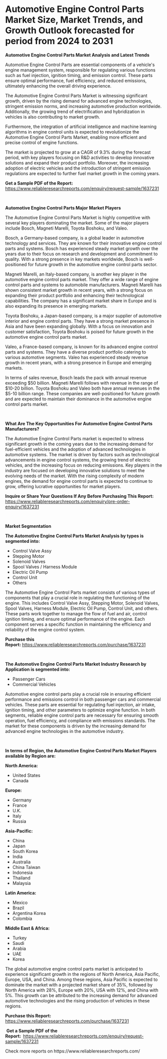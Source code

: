 <p><h1>Automotive Engine Control Parts Market Size, Market Trends, and Growth Outlook forecasted for period from 2024 to 2031</h1></p><p><strong>Automotive Engine Control Parts Market Analysis and Latest Trends</strong></p>
<p><p>Automotive Engine Control Parts are essential components of a vehicle's engine management system, responsible for regulating various functions such as fuel injection, ignition timing, and emission control. These parts ensure optimal performance, fuel efficiency, and reduced emissions, ultimately enhancing the overall driving experience.</p><p>The Automotive Engine Control Parts Market is witnessing significant growth, driven by the rising demand for advanced engine technologies, stringent emission norms, and increasing automotive production worldwide. Additionally, the growing trend of electrification and hybridization in vehicles is also contributing to market growth.</p><p>Furthermore, the integration of artificial intelligence and machine learning algorithms in engine control units is expected to revolutionize the Automotive Engine Control Parts Market, enabling more efficient and precise control of engine functions.</p><p>The market is projected to grow at a CAGR of 9.3% during the forecast period, with key players focusing on R&D activities to develop innovative solutions and expand their product portfolio. Moreover, the increasing adoption of electric vehicles and the introduction of stringent emission regulations are expected to further fuel market growth in the coming years.</p></p>
<p><strong>Get a Sample PDF of the Report:&nbsp;</strong> <a href="https://www.reliableresearchreports.com/enquiry/request-sample/1637231">https://www.reliableresearchreports.com/enquiry/request-sample/1637231</a></p>
<p>&nbsp;</p>
<p><strong>Automotive Engine Control Parts Major Market Players</strong></p>
<p><p>The Automotive Engine Control Parts Market is highly competitive with several key players dominating the market. Some of the major players include Bosch, Magneti Marelli, Toyota Boshoku, and Valeo. </p><p>Bosch, a Germany-based company, is a global leader in automotive technology and services. They are known for their innovative engine control parts and systems. Bosch has experienced steady market growth over the years due to their focus on research and development and commitment to quality. With a strong presence in key markets worldwide, Bosch is well-positioned for future growth in the automotive engine control parts sector.</p><p>Magneti Marelli, an Italy-based company, is another key player in the automotive engine control parts market. They offer a wide range of engine control parts and systems to automobile manufacturers. Magneti Marelli has shown consistent market growth in recent years, with a strong focus on expanding their product portfolio and enhancing their technological capabilities. The company has a significant market share in Europe and is also expanding its presence in emerging markets.</p><p>Toyota Boshoku, a Japan-based company, is a major supplier of automotive interior and engine control parts. They have a strong market presence in Asia and have been expanding globally. With a focus on innovation and customer satisfaction, Toyota Boshoku is poised for future growth in the automotive engine control parts market.</p><p>Valeo, a France-based company, is known for its advanced engine control parts and systems. They have a diverse product portfolio catering to various automotive segments. Valeo has experienced steady revenue growth in recent years, with a strong presence in Europe and emerging markets.</p><p>In terms of sales revenue, Bosch leads the pack with annual revenue exceeding $50 billion. Magneti Marelli follows with revenue in the range of $10-20 billion. Toyota Boshoku and Valeo both have annual revenues in the $5-10 billion range. These companies are well-positioned for future growth and are expected to maintain their dominance in the automotive engine control parts market.</p></p>
<p>&nbsp;</p>
<p><strong>What Are The Key Opportunities For Automotive Engine Control Parts Manufacturers?</strong></p>
<p><p>The Automotive Engine Control Parts market is expected to witness significant growth in the coming years due to the increasing demand for fuel-efficient vehicles and the adoption of advanced technologies in automotive systems. The market is driven by factors such as technological advancements in engine control systems, the growing trend of electric vehicles, and the increasing focus on reducing emissions. Key players in the industry are focused on developing innovative solutions to meet the evolving needs of the market. With the rising complexity of modern engines, the demand for engine control parts is expected to continue to grow, offering lucrative opportunities for market players.</p></p>
<p><strong>Inquire or Share Your Questions If Any Before Purchasing This Report:</strong> <a href="https://www.reliableresearchreports.com/enquiry/pre-order-enquiry/1637231">https://www.reliableresearchreports.com/enquiry/pre-order-enquiry/1637231</a></p>
<p>&nbsp;</p>
<p><strong>Market Segmentation</strong></p>
<p><strong>The Automotive Engine Control Parts Market Analysis by types is segmented into:</strong></p>
<p><ul><li>Control Valve Assy</li><li>Stepping Motor</li><li>Solenoid Valves</li><li>Spool Valves / Harness Module</li><li>Electric Oil Pump</li><li>Control Unit</li><li>Others</li></ul></p>
<p><p>The Automotive Engine Control Parts market consists of various types of components that play a crucial role in regulating the functioning of the engine. This includes Control Valve Assy, Stepping Motor, Solenoid Valves, Spool Valves, Harness Module, Electric Oil Pump, Control Unit, and others. These parts work together to manage the flow of fuel and air, control ignition timing, and ensure optimal performance of the engine. Each component serves a specific function in maintaining the efficiency and reliability of the engine control system.</p></p>
<p><strong>Purchase this Report:&nbsp;</strong><a href="https://www.reliableresearchreports.com/purchase/1637231">https://www.reliableresearchreports.com/purchase/1637231</a></p>
<p>&nbsp;</p>
<p><strong>The Automotive Engine Control Parts Market Industry Research by Application is segmented into:</strong></p>
<p><ul><li>Passenger Cars</li><li>Commercial Vehicles</li></ul></p>
<p><p>Automotive engine control parts play a crucial role in ensuring efficient performance and emissions control in both passenger cars and commercial vehicles. These parts are essential for regulating fuel injection, air intake, ignition timing, and other parameters to optimize engine function. In both segments, reliable engine control parts are necessary for ensuring smooth operation, fuel efficiency, and compliance with emissions standards. The market for these components is driven by the increasing demand for advanced engine technologies in the automotive industry.</p></p>
<p>&nbsp;</p>
<p><strong>In terms of Region, the Automotive Engine Control Parts Market Players available by Region are:</strong></p>
<p>
    <p> <strong> North America: </strong>
        <ul>
            <li>United States</li>
            <li>Canada</li>
        </ul>
        </p> 
    <p> <strong> Europe: </strong>
        <ul>
            <li>Germany</li>
            <li>France</li>
            <li>U.K.</li>
            <li>Italy</li>
            <li>Russia</li>
        </ul>
        </p> 
    <p> <strong> Asia-Pacific: </strong>
        <ul>
            <li>China</li>
            <li>Japan</li>
            <li>South Korea</li>
            <li>India</li>
            <li>Australia</li>
            <li>China Taiwan</li>
            <li>Indonesia</li>
            <li>Thailand</li>
            <li>Malaysia</li>
        </ul>
        </p> 
    <p> <strong> Latin America: </strong>
        <ul>
            <li>Mexico</li>
            <li>Brazil</li>
            <li>Argentina Korea</li>
            <li>Colombia</li>
        </ul>
        </p> 
    <p> <strong> Middle East & Africa: </strong>
        <ul>
            <li>Turkey</li>
            <li>Saudi</li>
            <li>Arabia</li>
            <li>UAE</li>
            <li>Korea</li>
        </ul>
    </p>
    </p>
<p><p>The global automotive engine control parts market is anticipated to experience significant growth in the regions of North America, Asia Pacific, Europe, USA, and China. Among these regions, Asia Pacific is expected to dominate the market with a projected market share of 35%, followed by North America with 28%, Europe with 20%, USA with 12%, and China with 5%. This growth can be attributed to the increasing demand for advanced automotive technologies and the rising production of vehicles in these regions.</p></p>
<p><strong>Purchase this Report: </strong><a href="https://www.reliableresearchreports.com/purchase/1637231">https://www.reliableresearchreports.com/purchase/1637231</a></p>
<p>&nbsp;<strong>Get a Sample PDF of the Report:&nbsp;&nbsp;</strong><a href="https://www.reliableresearchreports.com/enquiry/request-sample/1637231">https://www.reliableresearchreports.com/enquiry/request-sample/1637231</a></p>
<p><strong></strong></p>
<p>Check more reports on https://www.reliableresearchreports.com/</p>